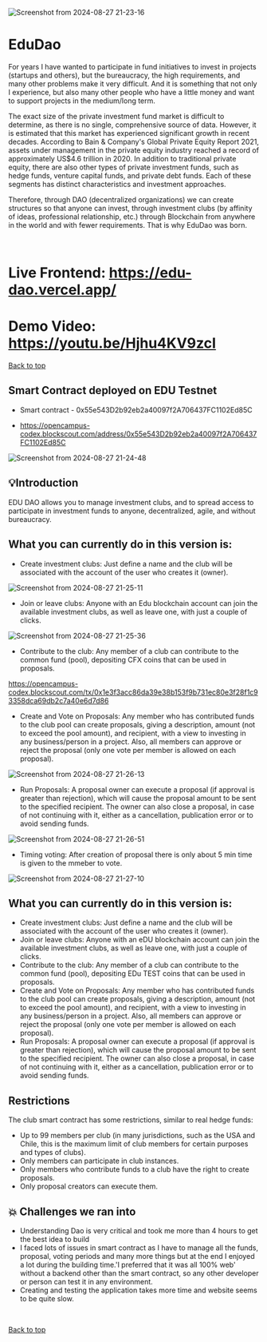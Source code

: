 ![Screenshot from 2024-08-27 21-23-16](https://github.com/user-attachments/assets/b1fe42d0-8063-4871-a4a5-bd9e370c2450)



# EduDao


For years I have wanted to participate in fund initiatives to invest in projects (startups and others), but the bureaucracy, the high requirements, and many other problems make it very difficult. And it is something that not only I experience, but also many other people who have a little money and want to support projects in the medium/long term.

The exact size of the private investment fund market is difficult to determine, as there is no single, comprehensive source of data. However, it is estimated that this market has experienced significant growth in recent decades. According to Bain & Company's Global Private Equity Report 2021, assets under management in the private equity industry reached a record of approximately US$4.6 trillion in 2020. In addition to traditional private equity, there are also other types of private investment funds, such as hedge funds, venture capital funds, and private debt funds. Each of these segments has distinct characteristics and investment approaches.

Therefore, through DAO (decentralized organizations) we can create structures so that anyone can invest, through investment clubs (by affinity of ideas, professional relationship, etc.) through Blockchain from anywhere in the world and with fewer requirements. That is why  EduDao  was born.

<br>


# Live Frontend:  https://edu-dao.vercel.app/
# Demo Video:  https://youtu.be/Hjhu4KV9zcI

</div>
<a href="#top">Back to top</a>




## Smart Contract deployed on EDU Testnet  
- Smart contract - 0x55e543D2b92eb2a40097f2A706437FC1102Ed85C

  
- https://opencampus-codex.blockscout.com/address/0x55e543D2b92eb2a40097f2A706437FC1102Ed85C
  
![Screenshot from 2024-08-27 21-24-48](https://github.com/user-attachments/assets/3a378b37-ddf7-4493-a07e-2ebdb848efad)


## 💡Introduction

EDU DAO allows you to manage investment clubs, and to spread access to participate in investment funds to anyone, decentralized, agile, and without bureaucracy.

## What you can currently do in this version is:

- Create investment clubs: Just define a name and the club will be associated with the account of the user who creates it (owner).

![Screenshot from 2024-08-27 21-25-11](https://github.com/user-attachments/assets/fdc5d755-b604-480e-9f7a-d63fa5284717)


- Join or leave clubs: Anyone with an Edu blockchain account can join the available investment clubs, as well as leave one, with just a couple of clicks.

![Screenshot from 2024-08-27 21-25-36](https://github.com/user-attachments/assets/67b02685-942a-4893-b1f7-e74947a446be)


- Contribute to the club: Any member of a club can contribute to the common fund (pool), depositing CFX coins that can be used in proposals.


https://opencampus-codex.blockscout.com/tx/0x1e3f3acc86da39e38b153f9b731ec80e3f28f1c93358dca69db2c7a40e6d7d86

- Create and Vote on Proposals: Any member who has contributed funds to the club pool can create proposals, giving a description, amount (not to exceed the pool amount), and recipient, with a view     to investing in any business/person in a project. Also, all members can approve or reject the proposal (only one vote per member is allowed on each proposal).

![Screenshot from 2024-08-27 21-26-13](https://github.com/user-attachments/assets/68826d9d-d4b1-4048-b0ae-fb676af161d8)


- Run Proposals: A proposal owner can execute a proposal (if approval is greater than rejection), which will cause the proposal amount to be sent to the specified recipient. The owner can also close   a proposal, in case of not continuing with it, either as a cancellation, publication error or to avoid sending funds.

![Screenshot from 2024-08-27 21-26-51](https://github.com/user-attachments/assets/11724685-8df1-43c0-a031-a8b21bf149bf)


- Timing voting:  After  creation of proposal there is only about 5 min time is given to the  mmeber to  vote.

![Screenshot from 2024-08-27 21-27-10](https://github.com/user-attachments/assets/6ef1c1e3-4a08-4689-aae0-e51940912606)

## What you can currently do in this version is:

- Create investment clubs: Just define a name and the club will be associated with the account of the user who creates it (owner).
- Join or leave clubs: Anyone with an eDU blockchain account can join the available investment clubs, as well as leave one, with just a couple of clicks.
- Contribute to the club: Any member of a club can contribute to the common fund (pool), depositing EDu TEST coins that can be used in proposals.
- Create and Vote on Proposals: Any member who has contributed funds to the club pool can create proposals, giving a description, amount (not to exceed the pool amount), and recipient, with a view to investing in any business/person in a project. Also, all members can approve or reject the proposal (only one vote per member is allowed on each proposal).
- Run Proposals: A proposal owner can execute a proposal (if approval is greater than rejection), which will cause the proposal amount to be sent to the specified recipient. The owner can also close a proposal, in case of not continuing with it, either as a cancellation, publication error or to avoid sending funds.


## Restrictions
The club smart contract has some restrictions, similar to real hedge funds:

- Up to 99 members per club (in many jurisdictions, such as the USA and Chile, this is the maximum limit of club members for certain purposes and types of clubs).
- Only members can participate in club instances.
- Only members who contribute funds to a club have the right to create proposals.
- Only proposal creators can execute them.


## 💥 Challenges we ran into
- Understanding Dao is very critical and took me more than 4 hours to get the best idea to build
- I faced lots of issues in smart contract as I have to manage all the funds, proposal, voting periods and many more things but at the end I enjoyed a lot during the building time.'I preferred that it was all 100% web' without a backend other than the smart contract, so any other developer or person can test it in any environment.
- Creating and testing the application takes more time and website seems to be quite slow.
    
<br>

<a href = "#top">Back to top</a>



